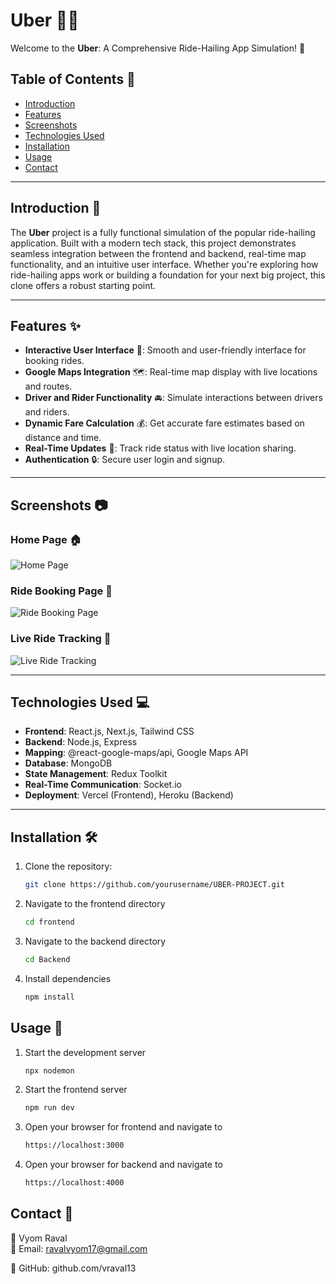 # Uber 🚗📍

Welcome to the **Uber**: A Comprehensive Ride-Hailing App Simulation! 🚀  

## Table of Contents 📖

- [Introduction](#introduction)
- [Features](#features)
- [Screenshots](#screenshots)
- [Technologies Used](#technologies-used)
- [Installation](#installation)
- [Usage](#usage)
- [Contact](#contact)

---

## Introduction 🌟

The **Uber** project is a fully functional simulation of the popular ride-hailing application. Built with a modern tech stack, this project demonstrates seamless integration between the frontend and backend, real-time map functionality, and an intuitive user interface. Whether you're exploring how ride-hailing apps work or building a foundation for your next big project, this clone offers a robust starting point.

---

## Features ✨

- **Interactive User Interface** 🎨: Smooth and user-friendly interface for booking rides.
- **Google Maps Integration** 🗺️: Real-time map display with live locations and routes.
- **Driver and Rider Functionality** 🚘: Simulate interactions between drivers and riders.
- **Dynamic Fare Calculation** 💰: Get accurate fare estimates based on distance and time.
- **Real-Time Updates** 📡: Track ride status with live location sharing.
- **Authentication** 🔒: Secure user login and signup.

---

## Screenshots 📷

### Home Page 🏠
![Home Page](https://via.placeholder.com/800x400)

### Ride Booking Page 🚖
![Ride Booking Page](https://via.placeholder.com/800x400)

### Live Ride Tracking 📍
![Live Ride Tracking](https://via.placeholder.com/800x400)

---

## Technologies Used 💻

- **Frontend**: React.js, Next.js, Tailwind CSS
- **Backend**: Node.js, Express
- **Mapping**: @react-google-maps/api, Google Maps API
- **Database**: MongoDB
- **State Management**: Redux Toolkit
- **Real-Time Communication**: Socket.io
- **Deployment**: Vercel (Frontend), Heroku (Backend)

---

## Installation 🛠️

1. Clone the repository:
   ```sh
   git clone https://github.com/yourusername/UBER-PROJECT.git
   
2. Navigate to the frontend directory
   ```sh
   cd frontend
   
3. Navigate to the backend directory
   ```sh
   cd Backend
   
4. Install dependencies
   ```sh
   npm install

## Usage 🚀

1. Start the development server
   ```sh
   npx nodemon
   
2. Start the frontend server
   ```sh
   npm run dev
   
3. Open your browser for frontend and navigate to
   ```sh
   https://localhost:3000 

4. Open your browser for backend and navigate to
   ```sh
   https://localhost:4000

## Contact 📧

👤 Vyom Raval  
📩 Email: ravalvyom17@gmail.com  

📌 GitHub: github.com/vraval13
